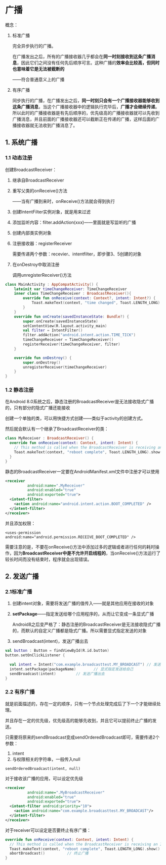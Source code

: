 # 广播

概念：

1. 标准广播

   完全异步执行的广播。

   在广播发出之后，所有的广播接收器几乎都会在**同一时刻接收到这条广播消息**，因此它们之间没有任何先后顺序可言。这种广播的**效率会比较高，但同时也意味着它是无法被截断的**

   ——符合普通意义上的广播

2. 有序广播

   同步执行的广播，在广播发出之后，**同一时刻只会有一个广播接收器能够收到这条广播消息**，当这个广播接收器中的逻辑执行完毕后，**广播才会继续传递**。所以此时的广播接收器是有先后顺序的，优先级高的广播接收器就可以先收到广播消息，并且前面的广播接收器还可以截断正在传递的广播，这样后面的广播接收器就无法收到广播消息了。

## 1. 系统广播

### 1.1 动态注册

创建BroadcastReceiver：

1. 继承自BroadcastReceiver

2. 重写父类的onReceive()方法

   ——当有广播到来时，onReceive()方法就会得到执行

3. 创建IntentFilter实例对象，就是用来过滤

4. 添加监听内容：filter.addAction(xxx)——里面就是写监听的广播

5. 创建内部类实例对象

6. 注册接收器：registerReceiver

   需要传递两个参数：recevier、intentfilter，即步骤3、5创建的对象

7. 在onDestroy中取消注册

   调用unregisterReceiver()方法

```kotlin
class MainActivity : AppCompatActivity() {
    lateinit var timeChangeReceiver: TimeChangeReceiver
    inner class TimeChangeReceiver : BroadcastReceiver(){
        override fun onReceive(context: Context?, intent: Intent?) {
            Toast.makeText(context, "time changed", Toast.LENGTH_LONG).show()
        }
    }
    override fun onCreate(savedInstanceState: Bundle?) {
        super.onCreate(savedInstanceState)
        setContentView(R.layout.activity_main)
        val filter = IntentFilter()
        filter.addAction("android.intent.action.TIME_TICK")
        timeChangeReceiver = TimeChangeReceiver()
        registerReceiver(timeChangeReceiver, filter)
    }

    override fun onDestroy() {
        super.onDestroy()
        unregisterReceiver(timeChangeReceiver)
    }
}
```

### 1.2 静态注册

在Android 8.0系统之后，静态注册的BroadcastReceiver是无法接收隐式广播的，只有部分的隐式广播还能接收

创建一个单独的类，可以用快捷方式创建——类似于activity的创建方式。

然后就会默认有一个继承了BroadcastReceiver的类：

```kotlin
class MyReceiver : BroadcastReceiver() {
  override fun onReceive(context: Context, intent: Intent) {
    // This method is called when the BroadcastReceiver is receiving an Intent broadcast.
    Toast.makeText(context, "reboot complete", Toast.LENGTH_LONG).show()
  }
}
```

静态的BroadcastReceiver一定要在AndroidManifest.xml文件中注册才可以使用

```xml
<receiver
          android:name=".MyReceiver"
          android:enabled="true"
          android:exported="true">
  <intent-filter>
    <action android:name="android.intent.action.BOOT_COMPLETED" />
  </intent-filter>
</receiver>
```

并且添加权限：

```
<uses-permission android:name="android.permission.RECEIVE_BOOT_COMPLETED" />
```

需要注意的是，不要在onReceive()方法中添加过多的逻辑或者进行任何的耗时操作，因为**BroadcastReceiver中是不允许开启线程的**，当onReceive()方法运行了较长时间而没有结束时，程序就会出现错误。

## 2. 发送广播

### 2.1标准广播

1. 创建intent对象，需要将发送广播的值传入——就是其他应用在接收的对象

2. **setPackage**——指定发送给哪个应用程序的，从而让它变成一条显式广播

   Android8之后变严格了：静态注册的BroadcastReceiver是无法接收隐式广播的，而默认的自定义广播都是隐式广播。所以需要显式指定发送的对象

3. sendBroadcast(intent)，发送广播出去

```kotlin
val button : Button = findViewById(R.id.button)
button.setOnClickListener {
  
  val intent = Intent("com.example.broadcasttest.MY_BROADCAST")	// 发送的值
  intent.setPackage(packageName)		// 显式指定发送给自己
  sendBroadcast(intent)			// 发送广播出去
}
```

### 2.2 有序广播

就是前面描述的，存在一定的顺序，只有一个节点处理完成后了下一个才能继续处理。

并且存在一定的优先级，优先级高的能够先收到，并且它可以提前终止广播的发送。

只需要将原来的sendBroadcast变成sendOrderedBroadcast即可，需要传递2个参数：

1. intent
2. 与权限相关的字符串，一般传入null

```
sendOrderedBroadcast(intent, null)
```

对于接收该广播的应用，可以设定优先级

```　xml
<receiver
          android:name=".MyBroadcastReceiver"
          android:enabled="true"
          android:exported="true">
  <intent-filter android:priority="10">
    <action android:name="com.example.broadcasttest.MY_BROADCAST"/>
  </intent-filter>
</receiver>
```

对于receiver可以设定是否要终止有序广播：

```kotlin
override fun onReceive(context: Context, intent: Intent) {
  // This method is called when the BroadcastReceiver is receiving an Intent broadcast.
  Toast.makeText(context, "reboot complete", Toast.LENGTH_LONG).show()
  abortBroadcast()			// 终止广播
}
```

